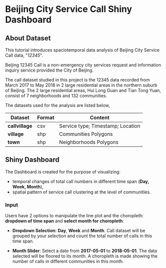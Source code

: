 # Beijing City Service Call Shiny Dashboard

## About Dataset

This tutorial introduces spaciotemporal data analysis of Beijing City Service Call data, "*12345*".

Beijing 12345 Call is a non-emergency city services request and information inquiry service provided the City of Beijing.

The call dataset studied in this project is the 12345 data recorded from March 2017 to May 2018 in 2 large residential areas in the northern suburb of Beijing. The 2 large residential areas, Hui Long Guan and Tian Tong Yuan, consist of 7 neighborhoods and 132 communities.

The datasets used for the analysis are listed below,

| Dataset | Format | Content |
|---|---|---|
| **callvillage** | csv | Service type; Timestamp; Location |
| **village** | shp | Communities Polygons | 
| **town** | shp | Neighborhoods Polygons | 

## Shiny Dashboard

The Dashboard is created for the purpose of visualizing: 
- temporal changes of total call numbers in different time span (**Day, Week, Month**),
- spatial pattern of service call clustering at the level of communities. 

### Input

Users have 2 options to manipulate the line plot and the choropleth: **dropdown of time span** and **select month for choropleth**:

- **Dropdown Selection**: **Day**, **Week** and **Month**. Call dataset will be grouped by your selection and count the total number of calls in this time span. 

- **Month Slider**: Select a date from **2017-05-01** to **2018-05-01**. The data selected will be floored to its month. A choropleth is made showing the number of calls in different communities in this month. 
